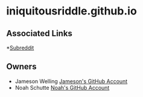 # iniquitousriddle.github.io

## Associated Links ##
*[Subreddit](https://www.reddit.com/r/iniquitousriddle/)

## Owners ##
* Jameson Welling
[Jameson's GitHub Account](https://github.com/jamowelling)
* Noah Schutte
[Noah's GitHub Account](https://github.com/noahschutte)